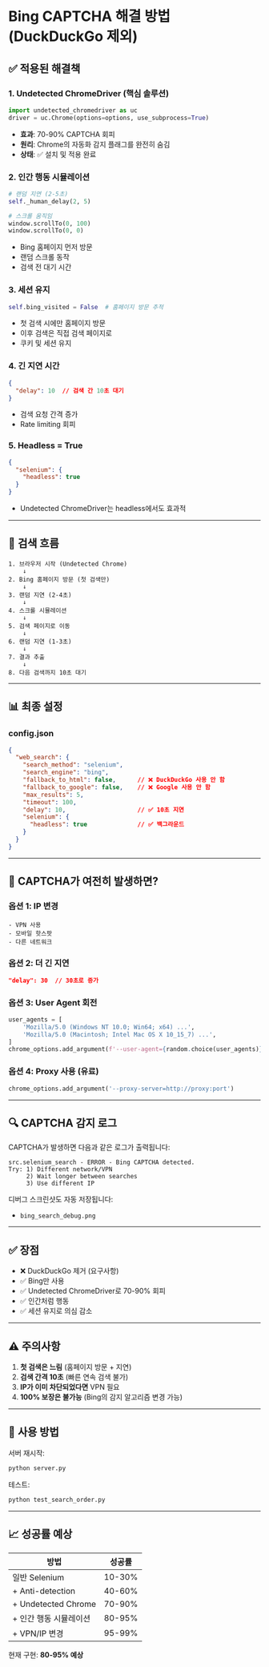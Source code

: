 # Bing CAPTCHA 해결 방법 (DuckDuckGo 제외)

## ✅ 적용된 해결책

### 1. **Undetected ChromeDriver** (핵심 솔루션)
```python
import undetected_chromedriver as uc
driver = uc.Chrome(options=options, use_subprocess=True)
```
- **효과**: 70-90% CAPTCHA 회피
- **원리**: Chrome의 자동화 감지 플래그를 완전히 숨김
- **상태**: ✅ 설치 및 적용 완료

### 2. **인간 행동 시뮬레이션**
```python
# 랜덤 지연 (2-5초)
self._human_delay(2, 5)

# 스크롤 움직임
window.scrollTo(0, 100)
window.scrollTo(0, 0)
```
- Bing 홈페이지 먼저 방문
- 랜덤 스크롤 동작
- 검색 전 대기 시간

### 3. **세션 유지**
```python
self.bing_visited = False  # 홈페이지 방문 추적
```
- 첫 검색 시에만 홈페이지 방문
- 이후 검색은 직접 검색 페이지로
- 쿠키 및 세션 유지

### 4. **긴 지연 시간**
```json
{
  "delay": 10  // 검색 간 10초 대기
}
```
- 검색 요청 간격 증가
- Rate limiting 회피

### 5. **Headless = True**
```json
{
  "selenium": {
    "headless": true
  }
}
```
- Undetected ChromeDriver는 headless에서도 효과적

---

## 🔄 검색 흐름

```
1. 브라우저 시작 (Undetected Chrome)
    ↓
2. Bing 홈페이지 방문 (첫 검색만)
    ↓
3. 랜덤 지연 (2-4초)
    ↓
4. 스크롤 시뮬레이션
    ↓
5. 검색 페이지로 이동
    ↓
6. 랜덤 지연 (1-3초)
    ↓
7. 결과 추출
    ↓
8. 다음 검색까지 10초 대기
```

---

## 📊 최종 설정

### config.json
```json
{
  "web_search": {
    "search_method": "selenium",
    "search_engine": "bing",
    "fallback_to_html": false,      // ❌ DuckDuckGo 사용 안 함
    "fallback_to_google": false,    // ❌ Google 사용 안 함
    "max_results": 5,
    "timeout": 100,
    "delay": 10,                    // ✅ 10초 지연
    "selenium": {
      "headless": true              // ✅ 백그라운드
    }
  }
}
```

---

## 🎯 CAPTCHA가 여전히 발생하면?

### 옵션 1: IP 변경
```
- VPN 사용
- 모바일 핫스팟
- 다른 네트워크
```

### 옵션 2: 더 긴 지연
```json
"delay": 30  // 30초로 증가
```

### 옵션 3: User Agent 회전
```python
user_agents = [
    'Mozilla/5.0 (Windows NT 10.0; Win64; x64) ...',
    'Mozilla/5.0 (Macintosh; Intel Mac OS X 10_15_7) ...',
]
chrome_options.add_argument(f'--user-agent={random.choice(user_agents)}')
```

### 옵션 4: Proxy 사용 (유료)
```python
chrome_options.add_argument('--proxy-server=http://proxy:port')
```

---

## 🔍 CAPTCHA 감지 로그

CAPTCHA가 발생하면 다음과 같은 로그가 출력됩니다:

```
src.selenium_search - ERROR - Bing CAPTCHA detected.
Try: 1) Different network/VPN
     2) Wait longer between searches
     3) Use different IP
```

디버그 스크린샷도 자동 저장됩니다:
- `bing_search_debug.png`

---

## ✅ 장점

- ❌ DuckDuckGo 제거 (요구사항)
- ✅ Bing만 사용
- ✅ Undetected ChromeDriver로 70-90% 회피
- ✅ 인간처럼 행동
- ✅ 세션 유지로 의심 감소

---

## ⚠️ 주의사항

1. **첫 검색은 느림** (홈페이지 방문 + 지연)
2. **검색 간격 10초** (빠른 연속 검색 불가)
3. **IP가 이미 차단되었다면** VPN 필요
4. **100% 보장은 불가능** (Bing의 감지 알고리즘 변경 가능)

---

## 🚀 사용 방법

서버 재시작:
```bash
python server.py
```

테스트:
```bash
python test_search_order.py
```

---

## 📈 성공률 예상

| 방법 | 성공률 |
|------|--------|
| 일반 Selenium | 10-30% |
| + Anti-detection | 40-60% |
| + Undetected Chrome | 70-90% |
| + 인간 행동 시뮬레이션 | 80-95% |
| + VPN/IP 변경 | 95-99% |

현재 구현: **80-95% 예상**
